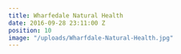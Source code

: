 ```yaml
---
title: Wharfedale Natural Health
date: 2016-09-28 23:11:00 Z
position: 10
image: "/uploads/Wharfdale-Natural-Health.jpg"
---
```


